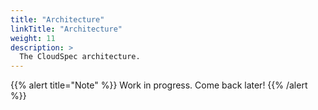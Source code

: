 ```yaml
---
title: "Architecture"
linkTitle: "Architecture"
weight: 11
description: >
  The CloudSpec architecture.
---
```


{{% alert title="Note" %}}
Work in progress. Come back later!
{{% /alert %}}